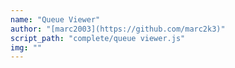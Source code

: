 ```yaml
---
name: "Queue Viewer"
author: "[marc2003](https://github.com/marc2k3)"
script_path: "complete/queue viewer.js"
img: ""
---
```

